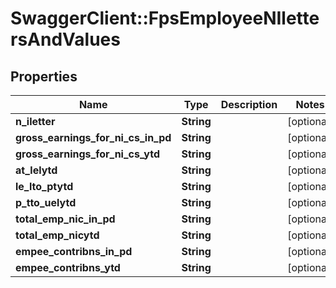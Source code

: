 # SwaggerClient::FpsEmployeeNIlettersAndValues

## Properties
Name | Type | Description | Notes
------------ | ------------- | ------------- | -------------
**n_iletter** | **String** |  | [optional] 
**gross_earnings_for_ni_cs_in_pd** | **String** |  | [optional] 
**gross_earnings_for_ni_cs_ytd** | **String** |  | [optional] 
**at_lelytd** | **String** |  | [optional] 
**le_lto_ptytd** | **String** |  | [optional] 
**p_tto_uelytd** | **String** |  | [optional] 
**total_emp_nic_in_pd** | **String** |  | [optional] 
**total_emp_nicytd** | **String** |  | [optional] 
**empee_contribns_in_pd** | **String** |  | [optional] 
**empee_contribns_ytd** | **String** |  | [optional] 

